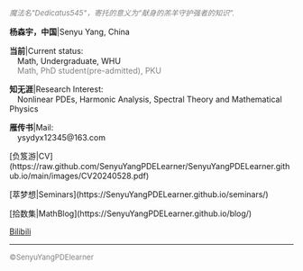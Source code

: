 <style>
.bjimg{
  position: fixed;
  top: 0;
  left: 0;
  width:100%;
height:100%;
min-width: 1000px;
z-index:-10;
zoom: 1;
  background-image: url();
  background-repeat: no-repeat;
  background-size: contain;
  background-position: center 0;
  opacity: 0.3;
  }
</style>
<head>    
<script src="https://cdn.mathjax.org/mathjax/latest/MathJax.js?config=TeX-AMS-MML_HTMLorMML" type="text/javascript"></script>
<script type="text/x-mathjax-config">
MathJax.Hub.Config({
        tex2jax: {
        skipTags: ['script', 'noscript', 'style', 'textarea', 'pre'],
        inlineMath: [['$','$']]
        }
});
</script>
</head>
<div class="bjimg"></div>

*<font size="2" color="grey">魔法名"Dedicatus545"，寄托的意义为“献身的羔羊守护强者的知识”. </font>*

<p><b>杨森宇，中国</b>|Senyu Yang, China</p>
<p><b>当前</b>|Current status: <br>
  &emsp;Math, Undergraduate, WHU<br>
  &emsp;<font color="grey">Math, PhD student(pre-admitted), PKU</font> </p>
<p><b>知无涯</b>|Research Interest: <br> 
  &emsp;Nonlinear PDEs, Harmonic Analysis, Spectral Theory and Mathematical Physics</p>
<p><b>雁传书</b>|Mail: <br>
  &emsp;ysydyx12345@163.com</p>
<p>[负笈游|CV](https://raw.github.com/SenyuYangPDELearner/SenyuYangPDELearner.github.io/main/images/CV20240528.pdf)</p>
<p>[萃梦想|Seminars](https://SenyuYangPDELearner.github.io/seminars/)</p>
<p>[拾数集|MathBlog](https://SenyuYangPDELearner.github.io/blog/)</p>
<p><a href="https://space.bilibili.com/693415657?spm_id_from=333.1007.0.0" target="_blank">Bilibili</a></p>

***

<font size="2" color="grey">&copy;SenyuYangPDElearner</font>
